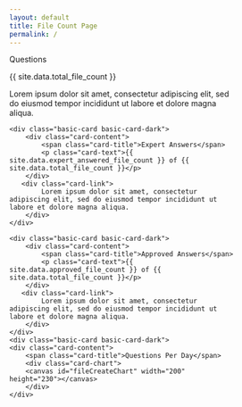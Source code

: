 ```yaml
---
layout: default
title: File Count Page
permalink: /
---
```

<div class="bg"></div>
<div class="bg bg2"></div>
<div class="bg bg3"></div>
<div style="width:80%">
<div class="card-category-1">
    <div class="basic-card basic-card-dark">
        <div class="card-content">
            <span class="card-title">Questions</span>
            <p class="card-text">{{ site.data.total_file_count }}</p>
        </div>
        <div class="card-link">
            Lorem ipsum dolor sit amet, consectetur adipiscing elit, sed do eiusmod tempor incididunt ut labore et dolore magna aliqua. 
        </div>
    </div>

    <div class="basic-card basic-card-dark">
        <div class="card-content">
            <span class="card-title">Expert Answers</span>
            <p class="card-text">{{ site.data.expert_answered_file_count }} of {{ site.data.total_file_count }}</p>
        </div>
       <div class="card-link">
            Lorem ipsum dolor sit amet, consectetur adipiscing elit, sed do eiusmod tempor incididunt ut labore et dolore magna aliqua. 
        </div>
    </div>

    <div class="basic-card basic-card-dark">
        <div class="card-content">
            <span class="card-title">Approved Answers</span>
            <p class="card-text">{{ site.data.approved_file_count }} of {{ site.data.total_file_count }}</p>
        </div>
       <div class="card-link">
            Lorem ipsum dolor sit amet, consectetur adipiscing elit, sed do eiusmod tempor incididunt ut labore et dolore magna aliqua. 
        </div>
    </div>
    <div class="basic-card basic-card-dark">
    <div class="card-content">
        <span class="card-title">Questions Per Day</span>
        <div class="card-chart">
        <canvas id="fileCreateChart" width="200" height="230"></canvas>
        </div>
    </div>
</div>
</div>
</div>
<script>
  var countsByCreateDate =  {{site.data.counts_by_create_date | jsonify}} ;
</script>


